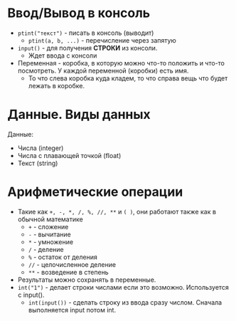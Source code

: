 # Ввод/Вывод в консоль

* `ptint("текст")` - писать в консоль (выводит)
	* `ptint(a, b, ...)` - перечисление через запятую
* `input()` - для получения **СТРОКИ** из консоли.
	* Ждет ввода с консоли
* Переменная  - коробка, в которую можно что-то положить и что-то посмотреть. У каждой переменной (коробки) есть имя.
	* То что слева  коробка куда кладем, то что справа вещь что будет лежать в коробке.

# Данные. Виды данных

Данные:
* Числа (integer)
* Числа с плавающей точкой (float) 
* Текст (string)


# Арифметические операции

* Такие как `+, -, *, /, %, //, **` и `( )`, они работают также как в обычной математике
	* `+` - сложение
	* `-` - вычитание
	* `*` - умножение
	* `/` - деление
	* `%` - остаток от деления
	* `//` - целочисленное деление
	* `**` - возведение в степень
* Результаты можно сохранять в переменные.
*  `int("1")` - делает строки числами если это возможно. Используется с input().
	* `int(input())` - сделать строку из ввода сразу числом. Сначала выполняется input потом int.